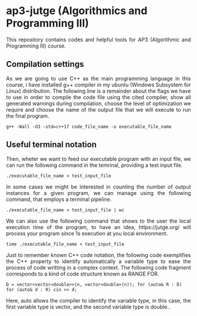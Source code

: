 # ap3-jutge (Algorithmics and Programming III)
<p align="justify">This repository contains codes and helpful tools for AP3 (Algorithmic and Programming III) course.</p>

## Compilation settings

<p align="justify">As we are going to use C++ as the main programming language in this course, i have installed g++ compiler in my ubuntu (Windows Subsystem for Linux) distribution. The following line is a remainder about the flags we have to use in order to compile the code file using the cited compiler, show all generated warnings during compilation, choose the level of optimization we require and choose the name of the output file that we will execute to run the final program.</p>

`g++ -Wall -O3 -std=c++17 code_file_name -o executable_file_name`

## Useful terminal notation

<p align="justify">Then, wheter we want to feed our executable program with an input file, we can run the following command in the temrinal, providing a test input file.</p>

`./executable_file_name < test_input_file`

<p align="justify">In some cases we might be interested in counting the number of output instances for a given program, we can manage using the following command, that employs a terminal pipeline.</p>

`./executable_file_name < test_input_file | wc`

<p align="justify">We can also use the following command that shows to the user the local execution time of the program, to have an idea, https://jutge.org/ will process your program since 1s execution at you local environment.</p>

`time ./executable_file_name < test_input_file`

<p align="justify">Just to remember known C++ code notation, the following code exemplifies the C++ property to identify automatically a variable type to ease the process of code writting in a complex context. The following code fragment corresponds to a kind of code structure known as RANGE FOR.</p>

`D = vector<vector<double>>(n, vector<double>(n));
for (auto& R : D) for (auto& d : R) cin >> d;`

<p align="justify">Here, auto allows the compiler to identify the variable type, in this case, the first variable type is vector<double>, and the second variable type is double.</double>.</p>

